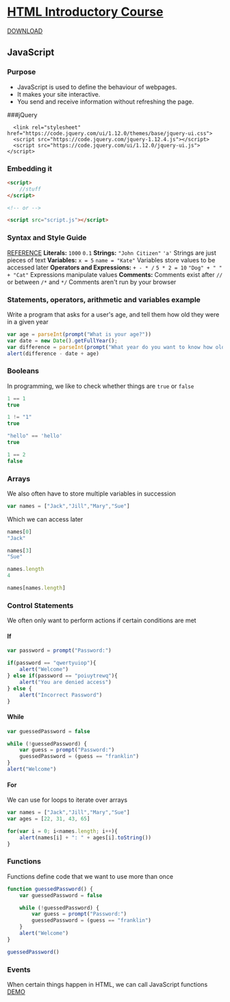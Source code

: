 # [HTML Introductory Course](https://github.com/ScriptSmith/lt2/blob/master/html.md)

[DOWNLOAD](https://github.com/ScriptSmith/lt2/archive/master.zip)
## JavaScript
### Purpose
* JavaScript is used to define the behaviour of webpages.
* It makes your site interactive.
* You send and receive information without refreshing the page.

###jQuery
```
  <link rel="stylesheet" href="https://code.jquery.com/ui/1.12.0/themes/base/jquery-ui.css">
  <script src="https://code.jquery.com/jquery-1.12.4.js"></script>
  <script src="https://code.jquery.com/ui/1.12.0/jquery-ui.js"></script>
```

### Embedding it
```HTML
<script>
    //stuff
</script>

<!-- or -->

<script src="script.js"></script>
```

### Syntax and Style Guide
[REFERENCE](http://www.w3schools.com/js/js_syntax.asp)
**Literals:**
`1000`
`0.1`
**Strings:**
`"John Citizen"`
`'a'`
Strings are just pieces of text
**Variables:**
`x = 5`
`name = "Kate"`
Variables store values to be accessed later
**Operators and Expressions:**
`+ - * /`
`5 * 2 = 10`
`"Dog" + " " + "Cat"`
Expressions manipulate values
**Comments:**
Comments exist after `//` or between `/*` and `*/`
Comments aren't run by your browser

### Statements, operators, arithmetic and variables example
Write a program that asks for a user's age, and tell them how old they were in a given year

```JavaScript
var age = parseInt(prompt("What is your age?"))
var date = new Date().getFullYear();
var difference = parseInt(prompt("What year do you want to know how old you were on this date?"))
alert(difference - date + age)

```
### Booleans
In programming, we like to check whether things are `true` or `false`
```JavaScript
1 == 1
true

1 != "1"
true

"hello" == 'hello'
true

1 == 2
false
```

### Arrays
We also often have to store multiple variables in succession
```JavaScript
var names = ["Jack","Jill","Mary","Sue"]
```
Which we can access later
```JavaScript
names[0]
"Jack"

names[3]
"Sue"

names.length
4

names[names.length]
```
### Control Statements
We often only want to perform actions if certain conditions are met
#### If
```JavaScript
var password = prompt("Password:")

if(password == "qwertyuiop"){
    alert("Welcome")
} else if(password == "poiuytrewq"){
    alert("You are denied access")
} else {
    alert("Incorrect Password")
}

```
#### While
```JavaScript
var guessedPassword = false

while (!guessedPassword) {
    var guess = prompt("Password:")
    guessedPassword = (guess == "franklin")
}
alert("Welcome")
```
#### For
We can use for loops to iterate over arrays
```JavaScript
var names = ["Jack","Jill","Mary","Sue"]
var ages = [22, 31, 43, 65]

for(var i = 0; i<names.length; i++){
    alert(names[i] + ": " + ages[i].toString())
}
```
### Functions
Functions define code that we want to use more than once

```JavaScript
function guessedPassword() {
    var guessedPassword = false

    while (!guessedPassword) {
        var guess = prompt("Password:")
        guessedPassword = (guess == "franklin")
    }
    alert("Welcome")
}

guessedPassword()
```

### Events
When certain things happen in HTML, we can call JavaScript functions
[DEMO](http://www.w3schools.com/js/tryit.asp?filename=tryjs_event_onclick1)
